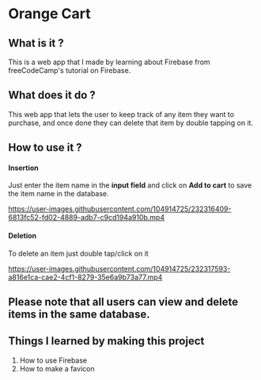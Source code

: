 # Orange Cart

## What is it ?
This is a web app that I made by learning about Firebase from freeCodeCamp's tutorial on Firebase.

## What does it do ?
This web app that lets the user to keep track of any item they want to purchase, and once done they can delete that item by double tapping on it.

## How to use it ?
#### Insertion
Just enter the item name in the **input field** and click on **Add to cart** to save the item name in the database.

https://user-images.githubusercontent.com/104914725/232316409-6813fc52-fd02-4889-adb7-c9cd194a910b.mp4

#### Deletion
To delete an item just double tap/click on it

https://user-images.githubusercontent.com/104914725/232317593-a816e1ca-cae2-4cf1-8279-35e6a9b73a77.mp4

## Please note that all users can view and delete items in the same database.

## Things I learned by making this project
  1. How to use Firebase
  2. How to make a favicon
